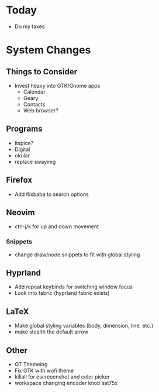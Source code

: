 # Today
  - Do my taxes

# System Changes
## Things to Consider
  - Invest heavy into GTK/Gnome apps
    - Calendar
    - Geary
    - Contacts
    - Web browser?
## Programs
  - ltspice?
  - Digital
  - okular
  - replace swayimg
## Firefox
  - Add flixbaba to search options
## Neovim
  - ctrl-j/k for up and down movement
### Snippets
  - change draw/node snippets to fit with global styling
## Hyprland
  - Add repeat keybinds for switching window focus
  - Look into fabric (hyprland fabric exists)
## LaTeX
  - Make global styling variables (body, dimension, line, etc.)
  - make stealth the default arrow
## Other
  - QT Themeing
  - Fix GTK with wofi theme
  - killall for escreeenshot and color picker
  - workspace changing encoder knob sat75x
